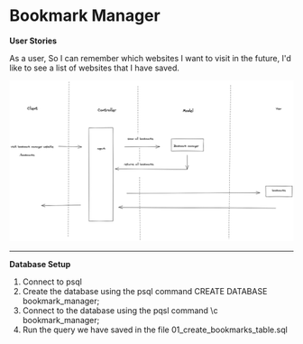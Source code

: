 # Bookmark Manager

**User Stories**

As a user,
So I can remember which websites I want to visit in the future,
I'd like to see a list of websites that I have saved.

![Landing page](./docs/domain_model_bookmark.png?raw=true "Domain Model")


-----------------------------------------------------------------------------------------------

**Database Setup**

  1. Connect to psql
  2. Create the database using the psql command CREATE DATABASE bookmark_manager;
  3. Connect to the database using the pqsl command \c bookmark_manager;
  4. Run the query we have saved in the file 01_create_bookmarks_table.sql